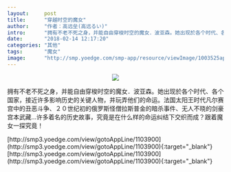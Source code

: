 ```yaml
---
layout:     post
title:      "穿越时空的魔女"
author:     "作者：高远垒(高远るい)"
intro:      "拥有不老不死之身，并能自由穿梭时空的魔女．波亚森。她出现於各个时代、各个国家，接近许多影响历史的关键人物，并玩弄他们的命运。法国太阳王时代凡尔赛宫中的丑恶斗争、２０世纪初的俄罗斯怪僧拉斯普金的暗杀事件、无人不晓的剑豪宫本武藏…许多着名的历史故事，究竟是在什么样的命运纠结下交织而成？跟着魔女一探究竟！"
date:       "2018-02-14 12:17:20"
categories: "其他"
tags:       "魔女"
image:      "http://smp.yoedge.com/smp-app/resource/viewImage/1003525appline.png"
---
```

<div style="text-align: center">
<p><img src="http://smp.yoedge.com/smp-app/resource/viewImage/1003525appline.png"/></p>
</div>
<p class="post-meta">
<span>拥有不老不死之身，并能自由穿梭时空的魔女．波亚森。她出现於各个时代、各个国家，接近许多影响历史的关键人物，并玩弄他们的命运。法国太阳王时代凡尔赛宫中的丑恶斗争、２０世纪初的俄罗斯怪僧拉斯普金的暗杀事件、无人不晓的剑豪宫本武藏…许多着名的历史故事，究竟是在什么样的命运纠结下交织而成？跟着魔女一探究竟！</span>
</p>
[http://smp3.yoedge.com/view/gotoAppLine/1103900](http://smp3.yoedge.com/view/gotoAppLine/1103900){:target="_blank"}
[http://smp3.yoedge.com/view/gotoAppLine/1103900](http://smp3.yoedge.com/view/gotoAppLine/1103900){:target="_blank"}


